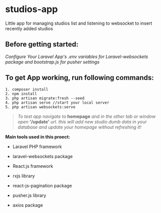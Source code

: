 # studios-app

Little app for managing studios list and listening to websocket to insert recently added studios

## Before getting started:
*Configure Your Laravel App's .env variables for Laravel-websockets package
and bootstrap.js for pusher settings*

## To get App working, run following commands:
```
1. composer install
2. npm install
3. php artisan migrate:fresh --seed
4. php artisan serve //start your local server
5. php artisan websockets:serve
```

> *To test app navigate to* **homepage** *and in the other tab or window open* **'/update'** *url. this will add new studio dumb data in your database and update your homepage without refreshing it!*

**Main tools used in this proect:**
* Laravel PHP framework
* laravel-websockets package

* React.js framework
* rxjs library
* react-js-pagination package
* pusher.js library
* axios package
